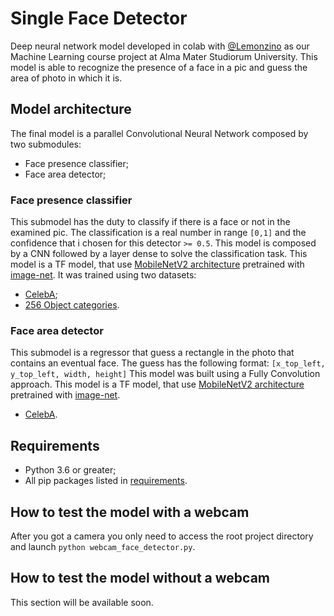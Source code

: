 # Single Face Detector
Deep neural network model developed in colab with [@Lemonzino](https://github.com/Lemonzino) as our Machine Learning course project at Alma Mater Studiorum University.
This model is able to recognize the presence of a face in a pic and guess the area of photo in which it is.

## Model architecture
The final model is a parallel Convolutional Neural Network composed by two submodules:
- Face presence classifier;
- Face area detector;

### Face presence classifier
This submodel has the duty to classify if there is a face or not in the examined pic.
The classification is a real number in range `[0,1]` and the confidence that i chosen for this detector  `>= 0.5`.
This model is composed by a CNN followed by a layer dense to solve the classification task.
This model is a TF model, that use [MobileNetV2 architecture](https://arxiv.org/pdf/1801.04381.pdf) pretrained with [image-net](http://www.image-net.org/).
It was trained using two datasets: 
- [CelebA](http://mmlab.ie.cuhk.edu.hk/projects/CelebA.html);
- [256 Object categories](http://www.vision.caltech.edu/Image_Datasets/Caltech256/).


### Face area detector
This submodel is a regressor that guess a rectangle in the photo that contains an eventual face.
The guess has the following format: 
`[x_top_left, y_top_left, width, height]`
This model was built using a Fully Convolution approach.
This model is a TF model, that use [MobileNetV2 architecture](https://arxiv.org/pdf/1801.04381.pdf) pretrained with [image-net](http://www.image-net.org/).
- [CelebA](http://mmlab.ie.cuhk.edu.hk/projects/CelebA.html).

## Requirements
- Python 3.6 or greater;
- All pip packages listed in [requirements](requirements.txt).

## How to test the model with a webcam
After you got a camera you only need to access the root project directory and launch
`python webcam_face_detector.py`.

## How to test the model without a webcam
This section will be available soon.



